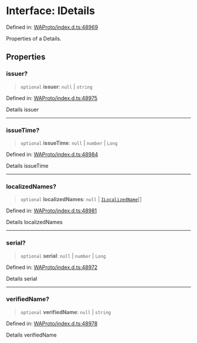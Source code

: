 # Interface: IDetails

Defined in: [WAProto/index.d.ts:48969](https://github.com/Fokusdotid/Baileys/blob/abcb8d9f2160683543784d4a7641ec0f8c55ed7e/WAProto/index.d.ts#L48969)

Properties of a Details.

## Properties

### issuer?

> `optional` **issuer**: `null` \| `string`

Defined in: [WAProto/index.d.ts:48975](https://github.com/Fokusdotid/Baileys/blob/abcb8d9f2160683543784d4a7641ec0f8c55ed7e/WAProto/index.d.ts#L48975)

Details issuer

***

### issueTime?

> `optional` **issueTime**: `null` \| `number` \| `Long`

Defined in: [WAProto/index.d.ts:48984](https://github.com/Fokusdotid/Baileys/blob/abcb8d9f2160683543784d4a7641ec0f8c55ed7e/WAProto/index.d.ts#L48984)

Details issueTime

***

### localizedNames?

> `optional` **localizedNames**: `null` \| [`ILocalizedName`](../../../interfaces/ILocalizedName.md)[]

Defined in: [WAProto/index.d.ts:48981](https://github.com/Fokusdotid/Baileys/blob/abcb8d9f2160683543784d4a7641ec0f8c55ed7e/WAProto/index.d.ts#L48981)

Details localizedNames

***

### serial?

> `optional` **serial**: `null` \| `number` \| `Long`

Defined in: [WAProto/index.d.ts:48972](https://github.com/Fokusdotid/Baileys/blob/abcb8d9f2160683543784d4a7641ec0f8c55ed7e/WAProto/index.d.ts#L48972)

Details serial

***

### verifiedName?

> `optional` **verifiedName**: `null` \| `string`

Defined in: [WAProto/index.d.ts:48978](https://github.com/Fokusdotid/Baileys/blob/abcb8d9f2160683543784d4a7641ec0f8c55ed7e/WAProto/index.d.ts#L48978)

Details verifiedName

